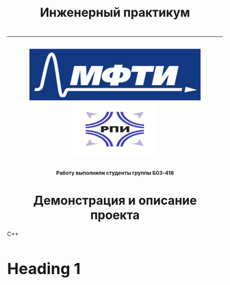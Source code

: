 <h1 align="center">Инженерный практикум<h1>

_____

<p align="center"> <img src="logo.jpg" alt="logo" height = "120" width="400"/> <img src="logo_2.jpg" alt="logo_2" height = "120" width="200"/>

<p  align = "center" span style="font-size:12px;">Работу выполнили студенты группы Б03-416</span>

<h1 align="center">Демонстрация и описание проекта</h1>

<span style="font-size: 13px;"> C++

<h1 style="font-size: 36px;">Heading 1</h1>
